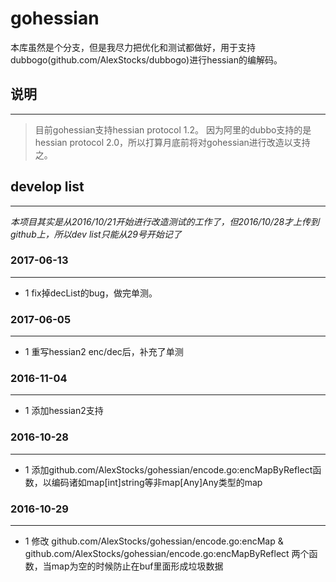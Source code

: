 # gohessian #
本库虽然是个分支，但是我尽力把优化和测试都做好，用于支持dubbogo(github.com/AlexStocks/dubbogo)进行hessian的编解码。

## 说明 ##
---
> 目前gohessian支持hessian protocol 1.2。
> 因为阿里的dubbo支持的是hessian protocol 2.0，所以打算月底前将对gohessian进行改造以支持之。

## develop list ##
---
*本项目其实是从2016/10/21开始进行改造测试的工作了，但2016/10/28才上传到github上，所以dev list只能从29号开始记了*

### 2017-06-13 ###
---
- 1 fix掉decList的bug，做完单测。

### 2017-06-05 ###
---
- 1 重写hessian2 enc/dec后，补充了单测

### 2016-11-04 ###
---
- 1 添加hessian2支持

### 2016-10-28 ###
---
- 1 添加github.com/AlexStocks/gohessian/encode.go:encMapByReflect函数，以编码诸如map[int]string等非map[Any]Any类型的map

### 2016-10-29 ###
---
- 1 修改 github.com/AlexStocks/gohessian/encode.go:encMap & github.com/AlexStocks/gohessian/encode.go:encMapByReflect 两个函数，当map为空的时候防止在buf里面形成垃圾数据


